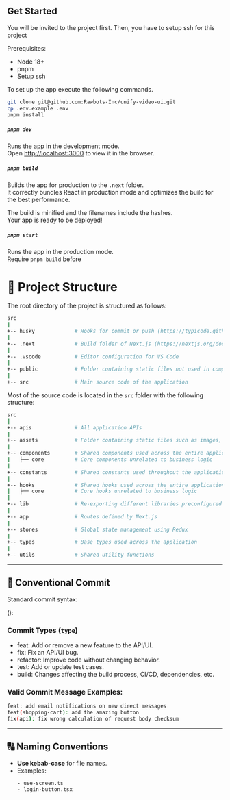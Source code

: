 ## Get Started

You will be invited to the project first. Then, you have to setup ssh for this project

Prerequisites:

- Node 18+
- pnpm
- Setup ssh

To set up the app execute the following commands.

```bash
git clone git@github.com:Rawbots-Inc/unify-video-ui.git
cp .env.example .env
pnpm install
```

##### `pnpm dev`

Runs the app in the development mode.\
Open [http://localhost:3000](http://localhost:3000) to view it in the browser.

##### `pnpm build`

Builds the app for production to the `.next` folder.\
It correctly bundles React in production mode and optimizes the build for the best performance.

The build is minified and the filenames include the hashes.\
Your app is ready to be deployed!

##### `pnpm start`

Runs the app in the production mode.\
Require `pnpm build` before

# 📂 Project Structure

The root directory of the project is structured as follows:

```sh
src
|
+-- husky             # Hooks for commit or push (https://typicode.github.io/husky/#/)
|
+-- .next             # Build folder of Next.js (https://nextjs.org/docs/app/building-your-application/deploying)
|
+-- .vscode           # Editor configuration for VS Code
|
+-- public            # Folder containing static files not used in compilation
|
+-- src               # Main source code of the application
```

Most of the source code is located in the `src` folder with the following structure:

```sh
src
|
+-- apis              # All application APIs
|
+-- assets            # Folder containing static files such as images, fonts, etc.
|
+-- components        # Shared components used across the entire application
|   ├── core          # Core components unrelated to business logic
|
+-- constants         # Shared constants used throughout the application
|
+-- hooks             # Shared hooks used across the entire application
|   ├── core          # Core hooks unrelated to business logic
|
+-- lib               # Re-exporting different libraries preconfigured for the application
|
+-- app               # Routes defined by Next.js
|
+-- stores            # Global state management using Redux
|
+-- types             # Base types used across the application
|
+-- utils             # Shared utility functions
```

---

## 📜 Conventional Commit

Standard commit syntax:

<type>(<optional scope>): <description>

### **Commit Types (`type`)**

- feat: Add or remove a new feature to the API/UI.
- fix: Fix an API/UI bug.
- refactor: Improve code without changing behavior.
- test: Add or update test cases.
- build: Changes affecting the build process, CI/CD, dependencies, etc.

### **Valid Commit Message Examples:**

```sh
feat: add email notifications on new direct messages
feat(shopping-cart): add the amazing button
fix(api): fix wrong calculation of request body checksum
```

---

## 🔠 Naming Conventions

- **Use kebab-case** for file names.
- Examples:
  ```sh
  - use-screen.ts
  - login-button.tsx
  ```
